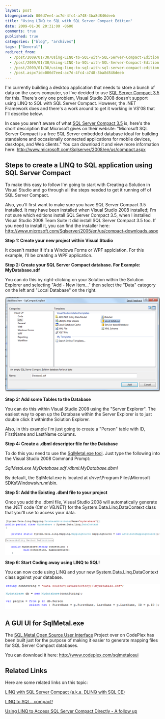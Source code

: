 ```yaml
---
layout: post
blogengineid: 006d7ee4-ac7d-4fc4-a748-3ba8d846deeb
title: "Using LINQ to SQL with SQL Server Compact Edition"
date: 2009-01-30 20:31:00 -0600
comments: true
published: true
categories: ["blog", "archives"]
tags: ["General"]
redirect_from: 
  - /post/2009/01/30/Using-LINQ-to-SQL-with-SQL-Server-Compact-Edition.aspx
  - /post/2009/01/30/Using-LINQ-to-SQL-with-SQL-Server-Compact-Edition
  - /post/2009/01/30/using-linq-to-sql-with-sql-server-compact-edition
  - /post.aspx?id=006d7ee4-ac7d-4fc4-a748-3ba8d846deeb
---
```

<!-- more -->

I'm currently building a desktop application that needs to store a bunch of data on the users computer, so I've decided to use <a href="http://www.microsoft.com/Sqlserver/2008/en/us/compact.aspx">SQL Server Compact 3.5</a> for this. There's only one problem, Visual Studio 2008 doesn't support using LINQ to SQL with SQL Server Compact. However, the .NET Framework does and there's a work around to get it working in VS'08 that I'll describe below.

In case you aren't aware of what <a href="http://www.microsoft.com/Sqlserver/2008/en/us/compact.aspx">SQL Server Compact 3.5</a> is, here's the short description that Microsoft gives on their website: "Microsoft SQL Server Compact is a free SQL Server embedded database ideal for building standalone and occasionally connected applications for mobile devices, desktops, and Web clients." You can download it and view more information here: <a href="http://www.microsoft.com/Sqlserver/2008/en/us/compact.aspx">http://www.microsoft.com/Sqlserver/2008/en/us/compact.aspx</a>

## Steps to create a LINQ to SQL application using SQL Server Compact

To make this easy to follow I'm going to start with Creating a Solution in Visual Studio and go through all the steps needed to get it running off of SQL Server Compact.

Also, you'll first want to make sure you have SQL Server Compact 3.5 installed. It may have been installed when Visual Studio 2008 installed; I'm not sure which editions install SQL Server Compact 3.5, when I installed Visual Studio 2008 Team Suite it did install SQL Server Compact 3.5 too. If you need to install it, you can find the installer here: <a href="http://www.microsoft.com/Sqlserver/2005/en/us/compact-downloads.aspx">http://www.microsoft.com/Sqlserver/2005/en/us/compact-downloads.aspx</a>

**Step 1: Create your new project within Visual Studio**

It doesn't matter if it's a Windows Forms or WPF applciation. For this example, I'll be creating a WPF application.

**Step 2: Create your SQL Server Compact database. For Example: MyDatabase.sdf**

You can do this by right-clicking on your Solution within the Solution Explorer and selecting "Add - New Item..." then select the "Data" category on the left and "Local Database" on the right.

<img src="/files/LINQSQLCompact_CreateDatabaseFile.png" alt="" />

**Step 3: Add some Tables to the Database**

You can do this within Visual Studio 2008 using the "Server Explorer". The easiest way to open up the Database within the Server Explorer is to just double click it withinthe Solution Explorer.

Also, in this example I'm just going to create a "Person" table with ID, FirstName and LastName columns.

**Step 4: Create a .dbml descriptor file for the Database**

To do this you need to use the <a href="http://msdn.microsoft.com/en-us/library/bb386987.aspx">SqlMetal.exe tool</a>. Just type the following into the Visual Studio 2008 Command Prompt:

*SqlMetal.exe MyDatabase.sdf /dbml:MyDatabase.dbml*

By default, the SqlMetal.exe is located at *drive*:\Program Files\Microsoft SDKs\Windows\v*n.nn*\bin.

**Step 5: Add the Existing .dbml file to your project**

Once you add the .dbml file, Visual Studio 2008 will automatically generate the .NET code (C# or VB.NET) for the System.Data.Linq.DataContext class that you'll use to access your data.

 <img src="/files/LINQSQLCompact_DataContextClass.png" alt="" />

**Step 6: Start Coding away using LINQ to SQL!**

You can now code using LINQ and your new System.Data.Linq.DataContext class against your database.

<img src="/files/LINQSQLCompact_LinqCode.png" alt="" />

## A GUI UI for SqlMetal.exe

The <a href="http://www.codeplex.com/sqlmetalosui">SQL Metal Open Source User Interface</a> Project over on CodePlex has been built just for the purpose of making it easier to generate mapping files for SQL Server Compact databases.

You can download it here: <a href="http://www.codeplex.com/sqlmetalosui">http://www.codeplex.com/sqlmetalosui</a>

## Related Links

Here are some related links on this topic:

<a href="http://blogs.msdn.com/sqlservercompact/archive/2007/08/21/linq-with-sql-server-compact-a-ka-dlinq-over-sql-ce.aspx">LINQ with SQL Server Compact (a.k.a. DLINQ with SQL CE)</a>

<a href="http://geekswithblogs.net/steveclements/archive/2007/11/13/linq-to-sql.compact.aspx">LINQ to SQL...compact!</a>

<a href="http://www.pluralsight.com/community/blogs/jimw/archive/2008/04/18/50753.aspx">Using LINQ to Access SQL Server Compact Directly - A follow up</a>
